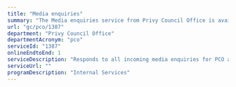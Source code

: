 ```yaml
---
title: "Media enquiries"
summary: "The Media enquiries service from Privy Council Office is available end-to-end online, according to the GC Service Inventory."
url: "gc/pco/1387"
department: "Privy Council Office"
departmentAcronym: "pco"
serviceId: "1387"
onlineEndtoEnd: 1
serviceDescription: "Responds to all incoming media enquiries for PCO and PCO's ministerial portfolio"
serviceUrl: ""
programDescription: "Internal Services"
---
```

